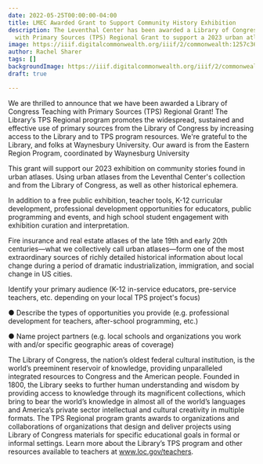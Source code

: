 ```yaml
---
date: 2022-05-25T00:00:00-04:00
title: LMEC Awarded Grant to Support Community History Exhibition
description: The Leventhal Center has been awarded a Library of Congress Teaching
  with Primary Sources (TPS) Regional Grant to support a 2023 urban atlas exhibition.
image: https://iiif.digitalcommonwealth.org/iiif/2/commonwealth:1257c3668/407,337,7126,4765/,1200/0/default.jpg
author: Rachel Sharer
tags: []
backgroundImage: https://iiif.digitalcommonwealth.org/iiif/2/commonwealth:1257c3668/407,337,7126,4765/,1200/0/default.jpg
draft: true

---
```

We are thrilled to announce that we have been awarded a Library of Congress Teaching with Primary Sources (TPS) Regional Grant! The Library’s TPS Regional program promotes the widespread, sustained and effective use of primary sources from the Library of Congress by increasing access to the Library and to TPS program resources. We're grateful to the Library, and folks at Waynesbury University. Our award is from the Eastern Region Program, coordinated by Waynesburg University

This grant will support our 2023 exhibition on community stories found in urban atlases. Using urban atlases from the Leventhal Center's collection and from the Library of Congress, as well as other historical ephemera.

In addition to a free public exhibition, teacher tools, K-12 curricular development, professional development opportunities for educators, public programming and events, and high school student engagement with exhibition curation and interpretation.

Fire insurance and real estate atlases of the late 19th and early 20th centuries—what we collectively call urban atlases—form one of the most extraordinary sources of richly detailed historical information about local change during a period of dramatic industrialization, immigration, and social change in US cities.

Identify your primary audience (K-12 in-service educators, pre-service teachers, etc. depending on your local TPS project's focus) 

● Describe the types of opportunities you provide (e.g. professional development for teachers, after-school programming, etc.) 

● Name project partners (e.g. local schools and organizations you work with and/or specific geographic areas of coverage) 

The Library of Congress, the nation’s oldest federal cultural institution, is the world’s preeminent reservoir of knowledge, providing unparalleled integrated resources to Congress and the American people. Founded in 1800, the Library seeks to further human understanding and wisdom by providing access to knowledge through its magnificent collections, which bring to bear the world’s knowledge in almost all of the world’s languages and America’s private sector intellectual and cultural creativity in multiple formats. The TPS Regional program grants awards to organizations and collaborations of organizations that design and deliver projects using Library of Congress materials for specific educational goals in formal or informal settings. Learn more about the Library’s TPS program and other resources available to teachers at www.loc.gov/teachers.